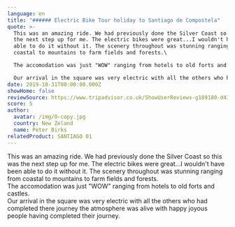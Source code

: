 ```yaml
---
language: en
title: "###### Electric Bike Tour holiday to Santiago de Compostela"
quote: >-
  This was an amazing ride. We had previously done the Silver Coast so this was
  the next step up for me. The electric bikes were great...I wouldn't have been
  able to do it without it. The scenery throughout was stunning ranging from
  coastal to mountains to farm fields and forests.\

  The accomodation was just "WOW" ranging from hotels to old forts and castles.\

  Our arrival in the square was very electric with all the others who had completed there journey the atmosphere was alive with happy joyous people having completed their journey.
date: 2019-10-31T00:00:00.000Z
showHome: false
reviewSource: https://www.tripadvisor.co.uk/ShowUserReviews-g189180-d4105907-r722735452-Top_Bike_tours_Portugal-Porto_Porto_District_Northern_Portugal.html
score: 5
author:
  avatar: /img/0-copy.jpg
  country: New Zeland
  name: Peter Birks
relatedProduct: SANTIAGO 01
---
```

This was an amazing ride. We had previously done the Silver Coast so this was the next step up for me. The electric bikes were great...I wouldn't have been able to do it without it. The scenery throughout was stunning ranging from coastal to mountains to farm fields and forests.\
The accomodation was just "WOW" ranging from hotels to old forts and castles.\
Our arrival in the square was very electric with all the others who had completed there journey the atmosphere was alive with happy joyous people having completed their journey.